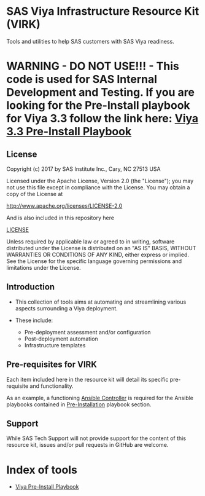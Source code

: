 # SAS Viya Infrastructure Resource Kit (VIRK)

Tools and utilities to help SAS customers with SAS Viya readiness.

# WARNING - DO NOT USE!!! - This code is used for SAS Internal Development and Testing. If you are looking for the Pre-Install playbook for Viya 3.3 follow the link here: [Viya 3.3 Pre-Install Playbook](../viya-3.3/playbooks/pre-install-playbook)

## License

Copyright (c) 2017 by SAS Institute Inc., Cary, NC 27513 USA

Licensed under the Apache License, Version 2.0 (the "License"); 
you may not use this file except in compliance with the License. 
You may obtain a copy of the License at

   http://www.apache.org/licenses/LICENSE-2.0
   
And is also included in this repository here

   [LICENSE](LICENSE)

Unless required by applicable law or agreed to in writing, software 
distributed under the License is distributed on an "AS IS" BASIS, 
WITHOUT WARRANTIES OR CONDITIONS OF ANY KIND, either express or implied. 
See the License for the specific language governing permissions and 
limitations under the License.

## Introduction
* This collection of tools aims at automating and streamlining various aspects surrounding a Viya deployment.
* These include:

  * Pre-deployment assessment and/or configuration
  * Post-deployment automation
  * Infrastructure templates

## Pre-requisites for VIRK
Each item included here in the resource kit will detail its specific pre-requisite and functionality.

As an example, a functioning [Ansible Controller](http://docs.ansible.com/ansible/latest/intro_installation.html) is required for the Ansible playbooks contained in [Pre-Installation](playbooks/pre-install-playbook) playbook section.

## Support
While SAS Tech Support will not provide support for the content of this resource kit, issues and/or pull requests in GitHub are welcome.

# Index of tools

* [Viya Pre-Install Playbook](playbooks/pre-install-playbook/README.md)
